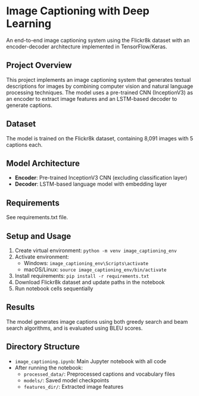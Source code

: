 # Image Captioning with Deep Learning

An end-to-end image captioning system using the Flickr8k dataset with an encoder-decoder architecture implemented in TensorFlow/Keras.

## Project Overview
This project implements an image captioning system that generates textual descriptions for images by combining computer vision and natural language processing techniques. The model uses a pre-trained CNN (InceptionV3) as an encoder to extract image features and an LSTM-based decoder to generate captions.

## Dataset
The model is trained on the Flickr8k dataset, containing 8,091 images with 5 captions each.

## Model Architecture
- **Encoder**: Pre-trained InceptionV3 CNN (excluding classification layer)
- **Decoder**: LSTM-based language model with embedding layer

## Requirements
See requirements.txt file.

## Setup and Usage
1. Create virtual environment: `python -m venv image_captioning_env`
2. Activate environment:
   - Windows: `image_captioning_env\Scripts\activate`
   - macOS/Linux: `source image_captioning_env/bin/activate`
3. Install requirements: `pip install -r requirements.txt`
4. Download Flickr8k dataset and update paths in the notebook
5. Run notebook cells sequentially

## Results
The model generates image captions using both greedy search and beam search algorithms, and is evaluated using BLEU scores.

## Directory Structure
- `image_captioning.ipynb`: Main Jupyter notebook with all code
- After running the notebook:
  - `processed_data/`: Preprocessed captions and vocabulary files
  - `models/`: Saved model checkpoints
  - `features_dir/`: Extracted image features